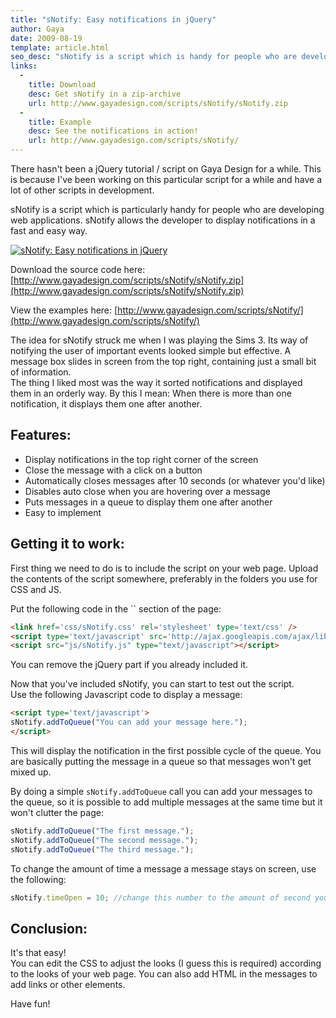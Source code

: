 ```yaml
---
title: "sNotify: Easy notifications in jQuery"
author: Gaya
date: 2009-08-19
template: article.html
seo_desc: "sNotify is a script which is handy for people who are developing webapplications. It allows the developer to display notifications in a fast and easy way."
links:
  -
    title: Download
    desc: Get sNotify in a zip-archive
    url: http://www.gayadesign.com/scripts/sNotify/sNotify.zip
  -
    title: Example
    desc: See the notifications in action!
    url: http://www.gayadesign.com/scripts/sNotify/
---
```

There hasn't been a jQuery tutorial / script on Gaya Design for a while. This is because I've been working on this particular script for a while and have a lot of other scripts in development.

sNotify is a script which is particularly handy for people who are developing web applications. sNotify allows the developer to display notifications in a fast and easy way.

[![sNotify: Easy notifications in jQuery](/articles/snotify-easy-notifications-in-jquery/snotify.jpg "sNotify: Easy notifications in jQuery")](/articles/snotify-easy-notifications-in-jquery/)

<span class="more"></span>

Download the source code here: [http://www.gayadesign.com/scripts/sNotify/sNotify.zip](http://www.gayadesign.com/scripts/sNotify/sNotify.zip)

View the examples here: [http://www.gayadesign.com/scripts/sNotify/](http://www.gayadesign.com/scripts/sNotify/)

The idea for sNotify struck me when I was playing the Sims 3. Its way of notifying the user of important events looked simple but effective. A message box slides in screen from the top right, containing just a small bit of information.  
 The thing I liked most was the way it sorted notifications and displayed them in an orderly way. By this I mean: When there is more than one notification, it displays them one after another.

Features:
---------

- Display notifications in the top right corner of the screen
- Close the message with a click on a button
- Automatically closes messages after 10 seconds (or whatever you'd like)
- Disables auto close when you are hovering over a message
- Puts messages in a queue to display them one after another
- Easy to implement

Getting it to work:
-------------------

First thing we need to do is to include the script on your web page. Upload the contents of the script somewhere, preferably in the folders you use for CSS and JS.

Put the following code in the `` section of the page:


```html
<link href='css/sNotify.css' rel='stylesheet' type='text/css' />
<script type='text/javascript' src='http://ajax.googleapis.com/ajax/libs/jquery/1.3/jquery.min.js'></script>
<script src="js/sNotify.js" type="text/javascript"></script>
```


You can remove the jQuery part if you already included it.

Now that you've included sNotify, you can start to test out the script.  
 Use the following Javascript code to display a message:


```html
<script type='text/javascript'>
sNotify.addToQueue("You can add your message here.");
</script>
```


This will display the notification in the first possible cycle of the queue. You are basically putting the message in a queue so that messages won't get mixed up.

By doing a simple `sNotify.addToQueue` call you can add your messages to the queue, so it is possible to add multiple messages at the same time but it won't clutter the page:


```javascript
sNotify.addToQueue("The first message.");
sNotify.addToQueue("The second message.");
sNotify.addToQueue("The third message.");
```


To change the amount of time a message a message stays on screen, use the following:


```javascript
sNotify.timeOpen = 10; //change this number to the amount of second you want
```


Conclusion:
-----------

It's that easy!  
 You can edit the CSS to adjust the looks (I guess this is required) according to the looks of your web page. You can also add HTML in the messages to add links or other elements.

Have fun!